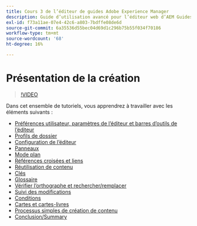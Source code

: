 ```yaml
---
title: Cours 3 de l’éditeur de guides Adobe Experience Manager
description: Guide d’utilisation avancé pour l’éditeur web d’AEM Guides
exl-id: f73a11ae-07e4-42c6-a803-7bdffe08de6d
source-git-commit: 6a35536d55bec04d69d1c296b75b55f034f70186
workflow-type: tm+mt
source-wordcount: '68'
ht-degree: 16%

---
```


# Présentation de la création

>[!VIDEO](https://video.tv.adobe.com/v/342759?quality=12&learn=on)

Dans cet ensemble de tutoriels, vous apprendrez à travailler avec les éléments suivants :

- [Préférences utilisateur, paramètres de l’éditeur et barres d’outils de l’éditeur](user-settings-preferences-toolbars.md)
- [Profils de dossier](folder-profiles.md)
- [Configuration de l’éditeur](editor-configuration.md)
- [Panneaux](panels.md)
- [Mode plan](outline-view.md)
- [Références croisées et liens](cross-references-and-links.md)
- [Réutilisation de contenu](content-reuse.md)
- [Clés](keys.md)
- [Glossaire](glossary.md)
- [Vérifier l’orthographe et rechercher/remplacer](spell-check.md)
- [Suivi des modifications](track-changes.md)
- [Conditions](conditions.md)
- [Cartes et cartes-livres](maps-and-bookmaps.md)
- [Processus simples de création de contenu](simple-content-creation-workflows.md)
- [Conclusion/Summary](recap.md)

